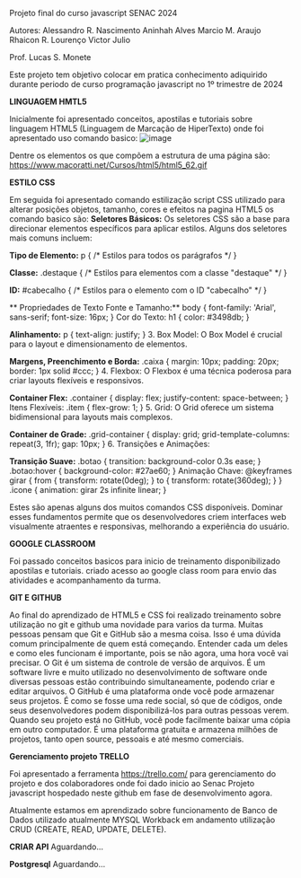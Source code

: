 Projeto final do curso javascript SENAC 2024

Autores: 
Alessandro R. Nascimento
Aninhah Alves
Marcio M. Araujo
Rhaicon R. Lourenço
Victor Julio

Prof. Lucas S. Monete

Este projeto tem objetivo colocar em pratica conhecimento adiquirido durante periodo de curso programação javascript no 1º trimestre de 2024

**LINGUAGEM HMTL5**

Inicialmente foi apresentado conceitos, apostilas e tutoriais sobre linguagem HTML5 (Linguagem de Marcação de HiperTexto) onde foi apresentado uso comando basico:
![image](https://github.com/MarcioMa/Projeto-Final-Senac-2024/assets/44624503/af76a8e3-366d-4034-88d7-04fb90f44815)

Dentre os elementos os que compõem a estrutura de uma página são:
https://www.macoratti.net/Cursos/html5/html5_62.gif

**ESTILO CSS**

Em seguida foi apresentado comando estilização script CSS utilizado para alterar posições objetos, tamanho, cores e efeitos na pagina HTML5 os comando basico são:
**Seletores Básicos:**
Os seletores CSS são a base para direcionar elementos específicos para aplicar estilos. Alguns dos seletores mais comuns incluem:

**Tipo de Elemento:**
p { /* Estilos para todos os parágrafos */ }

**Classe:**
.destaque { /* Estilos para elementos com a classe "destaque" */ }

**ID:**
#cabecalho { /* Estilos para o elemento com o ID "cabecalho" */ }

** Propriedades de Texto Fonte e Tamanho:**
body { font-family: 'Arial', sans-serif; font-size: 16px; }
Cor do Texto:
h1 { color: #3498db; }

**Alinhamento:**
p { text-align: justify; }
3. Box Model:
O Box Model é crucial para o layout e dimensionamento de elementos.

**Margens, Preenchimento e Borda:**
.caixa { margin: 10px; padding: 20px; border: 1px solid #ccc; } 
4. Flexbox:
O Flexbox é uma técnica poderosa para criar layouts flexíveis e responsivos.

**Container Flex:**
.container { display: flex; justify-content: space-between; } 
Itens Flexíveis:
.item { flex-grow: 1; } 
5. Grid:
O Grid oferece um sistema bidimensional para layouts mais complexos.

**Container de Grade:**
.grid-container { display: grid; grid-template-columns: repeat(3, 1fr); gap: 10px; } 
6. Transições e Animações:

**Transição Suave:**
.botao { transition: background-color 0.3s ease; } .botao:hover { background-color: #27ae60; } 
Animação Chave:
@keyframes girar { from { transform: rotate(0deg); } to { transform: rotate(360deg); } } .icone { animation: girar 2s infinite linear; } 

Estes são apenas alguns dos muitos comandos CSS disponíveis. Dominar esses fundamentos permite que os desenvolvedores criem interfaces web visualmente atraentes e responsivas, melhorando a experiência do usuário.

**GOOGLE CLASSROOM**

Foi passado conceitos basicos para inicio de treinamento disponibilizado apostilas e tutoriais.
criado acesso ao google class room para envio das atividades e acompanhamento da turma.

**GIT E GITHUB**

Ao final do aprendizado de HTML5 e CSS foi realizado treinamento sobre utilização no git e github uma novidade para varios da turma. Muitas pessoas pensam que Git e GitHub são a mesma coisa. Isso é uma dúvida comum principalmente de quem está começando. Entender cada um deles e como eles funcionam é importante, pois se não agora, uma hora você vai precisar. O Git é um sistema de controle de versão de arquivos. É um software livre e muito utilizado no desenvolvimento de software onde diversas pessoas estão contribuindo simultaneamente, podendo criar e editar arquivos.
O GitHub é uma plataforma onde você pode armazenar seus projetos. É como se fosse uma rede social, só que de códigos, onde seus desenvolvedores podem disponibilizá-los para outras pessoas verem.
Quando seu projeto está no GitHub, você pode facilmente baixar uma cópia em outro computador. É uma plataforma gratuita e armazena milhões de projetos, tanto open source, pessoais e até mesmo comerciais.

**Gerenciamento projeto TRELLO**

Foi apresentado a ferramenta https://trello.com/ para gerenciamento do projeto e dos colaboradores onde foi dado inicio ao Senac Projeto javascript hospedado neste github em fase de desenvolvimento agora.

Atualmente estamos em aprendizado sobre funcionamento de Banco de Dados utilizado atualmente MYSQL Workback em andamento utilização CRUD (CREATE, READ, UPDATE, DELETE).

**CRIAR API** Aguardando...  

**Postgresql** Aguardando...
